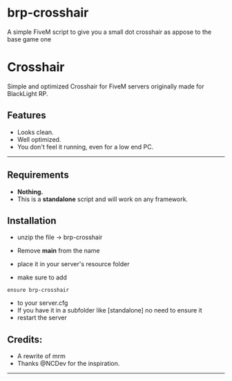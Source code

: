 # brp-crosshair
A simple FiveM script to give you a small dot crosshair as appose to the base game one

# Crosshair
Simple and optimized Crosshair for FiveM servers originally made for BlackLight RP.

## Features
- Looks clean.
- Well optimized.
- You don't feel it running, even for a low end PC. 

---
## Requirements
- **Nothing.** 
- This is a **standalone** script and will work on any framework.


## Installation


- unzip the file → brp-crosshair
- Remove **main** from the name
- place it in your server's resource folder

- make sure to add
```
ensure brp-crosshair
```
- to your server.cfg
- If you have it in a subfolder like [standalone] no need to ensure it
- restart the server

## Credits:
- A rewrite of mrm
- Thanks @NCDev for the inspiration.

---


